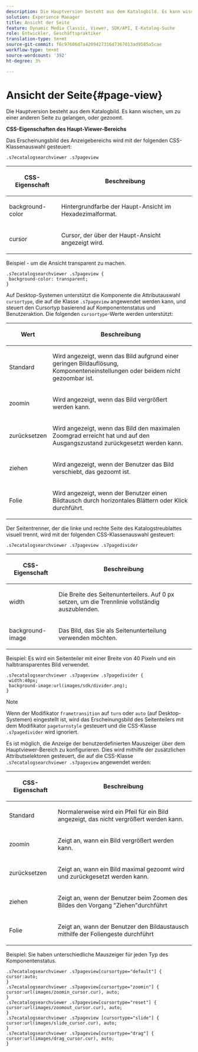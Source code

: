 ```yaml
---
description: Die Hauptversion besteht aus dem Katalogbild. Es kann wischen, um zu einer anderen Seite zu gelangen, oder gezoomt.
solution: Experience Manager
title: Ansicht der Seite
feature: Dynamic Media Classic, Viewer, SDK/API, E-Katalog-Suche
role: Entwickler, Geschäftspraktiker
translation-type: tm+mt
source-git-commit: f6c97606d7a4209427316d7367013ad9585a5cae
workflow-type: tm+mt
source-wordcount: '392'
ht-degree: 3%

---
```



# Ansicht der Seite{#page-view}

Die Hauptversion besteht aus dem Katalogbild. Es kann wischen, um zu einer anderen Seite zu gelangen, oder gezoomt.

<!--<a id="section_061E550C1C1D4DB2BD663A898895B38C"></a>-->

**CSS-Eigenschaften des Haupt-Viewer-Bereichs**

Das Erscheinungsbild des Anzeigebereichs wird mit der folgenden CSS-Klassenauswahl gesteuert:

```
.s7ecatalogsearchviewer .s7pageview
```

<table id="table_94EE3F5BBE4547C0B4943471CEE7EDE4"> 
 <thead> 
  <tr> 
   <th colname="col1" class="entry"> <p> CSS-Eigenschaft </p> </th> 
   <th colname="col2" class="entry"> <p>Beschreibung </p> </th> 
  </tr> 
 </thead>
 <tbody> 
  <tr> 
   <td colname="col1"> <p> <span class="codeph"> background-color  </span> </p> </td> 
   <td colname="col2"> <p> Hintergrundfarbe der Haupt-Ansicht im Hexadezimalformat. </p> </td> 
  </tr> 
  <tr> 
   <td colname="col1"> <p> <span class="codeph"> cursor  </span> </p> </td> 
   <td colname="col2"> <p>Cursor, der über der Haupt-Ansicht angezeigt wird. </p> </td> 
  </tr> 
 </tbody> 
</table>

Beispiel - um die Ansicht transparent zu machen.

```
.s7ecatalogsearchviewer .s7pageview { 
 background-color: transparent; 
}
```

Auf Desktop-Systemen unterstützt die Komponente die Attributauswahl `cursortype`, die auf die Klasse `.s7pageview` angewendet werden kann, und steuert den Cursortyp basierend auf Komponentenstatus und Benutzeraktion. Die folgenden `cursortype`-Werte werden unterstützt:

<table id="table_45B83F6CCDE84C36B0E087CA9144BFE6"> 
 <thead> 
  <tr> 
   <th colname="col1" class="entry"> <p>Wert </p> </th> 
   <th colname="col2" class="entry"> <p>Beschreibung </p> </th> 
  </tr> 
 </thead>
 <tbody> 
  <tr> 
   <td colname="col1"> <p> <span class="codeph"> Standard </span> </p> </td> 
   <td colname="col2"> <p>Wird angezeigt, wenn das Bild aufgrund einer geringen Bildauflösung, Komponenteneinstellungen oder beidem nicht gezoombar ist. </p> </td> 
  </tr> 
  <tr> 
   <td colname="col1"> <p> <span class="codeph"> zoomin  </span> </p> </td> 
   <td colname="col2"> <p>Wird angezeigt, wenn das Bild vergrößert werden kann. </p> </td> 
  </tr> 
  <tr> 
   <td colname="col1"> <p> <span class="codeph"> zurücksetzen </span> </p> </td> 
   <td colname="col2"> <p>Wird angezeigt, wenn das Bild den maximalen Zoomgrad erreicht hat und auf den Ausgangszustand zurückgesetzt werden kann. </p> </td> 
  </tr> 
  <tr> 
   <td colname="col1"> <p> <span class="codeph"> ziehen </span> </p> </td> 
   <td colname="col2"> <p>Wird angezeigt, wenn der Benutzer das Bild verschiebt, das gezoomt ist. </p> </td> 
  </tr> 
  <tr> 
   <td colname="col1"> <p> <span class="codeph"> Folie  </span> </p> </td> 
   <td colname="col2"> <p>Wird angezeigt, wenn der Benutzer einen Bildtausch durch horizontales Blättern oder Klick durchführt. </p> </td> 
  </tr> 
 </tbody> 
</table>

Der Seitentrenner, der die linke und rechte Seite des Katalogstreublattes visuell trennt, wird mit der folgenden CSS-Klassenauswahl gesteuert:

`.s7ecatalogsearchviewer .s7pageview .s7pagedivider`

<table id="table_77EBC9A77BF14CF4974F8F43C709A207"> 
 <thead> 
  <tr> 
   <th colname="col1" class="entry"> <p> CSS-Eigenschaft </p> </th> 
   <th colname="col2" class="entry"> <p>Beschreibung </p> </th> 
  </tr> 
 </thead>
 <tbody> 
  <tr> 
   <td colname="col1"> <p> <span class="codeph"> width </span> </p> </td> 
   <td colname="col2"> <p> Die Breite des Seitenunterteilers. Auf <span class="codeph"> 0 </span> px setzen, um die Trennlinie vollständig auszublenden. </p> </td> 
  </tr> 
  <tr> 
   <td colname="col1"> <p> <span class="codeph"> background-image  </span> </p> </td> 
   <td colname="col2"> <p>Das Bild, das Sie als Seitenunterteilung verwenden möchten. </p> </td> 
  </tr> 
 </tbody> 
</table>

Beispiel: Es wird ein Seitenteiler mit einer Breite von 40 Pixeln und ein halbtransparentes Bild verwendet.

```
.s7ecatalogsearchviewer .s7pageview .s7pagedivider { 
 width:40px; 
 background-image:url(images/sdk/divider.png); 
}
```

>[!NOTE]
>
>Wenn der Modifikator `frametransition` auf `turn` oder `auto` (auf Desktop-Systemen) eingestellt ist, wird das Erscheinungsbild des Seitenteilers mit dem Modifikator `pageturnstyle` gesteuert und die CSS-Klasse `.s7pagedivider` wird ignoriert.

Es ist möglich, die Anzeige der benutzerdefinierten Mauszeiger über dem Hauptviewer-Bereich zu konfigurieren. Dies wird mithilfe der zusätzlichen Attributselektoren gesteuert, die auf die CSS-Klasse `.s7ecatalogsearchviewer .s7pageview` angewendet werden:

<table id="table_908164DECF9347A19A9696A23BBDB1A2"> 
 <thead> 
  <tr> 
   <th colname="col1" class="entry"> <p> CSS-Eigenschaft </p> </th> 
   <th colname="col2" class="entry"> <p>Beschreibung </p> </th> 
  </tr> 
 </thead>
 <tbody> 
  <tr> 
   <td colname="col1"> <p> <span class="codeph"> Standard </span> </p> </td> 
   <td colname="col2"> <p> Normalerweise wird ein Pfeil für ein Bild angezeigt, das nicht vergrößert werden kann. </p> </td> 
  </tr> 
  <tr> 
   <td colname="col1"> <p> <span class="codeph"> zoomin  </span> </p> </td> 
   <td colname="col2"> <p> Zeigt an, wann ein Bild vergrößert werden kann. </p> </td> 
  </tr> 
  <tr> 
   <td colname="col1"> <p> <span class="codeph"> zurücksetzen </span> </p> </td> 
   <td colname="col2"> <p>Zeigt an, wann ein Bild maximal gezoomt wird und zurückgesetzt werden kann. </p> </td> 
  </tr> 
  <tr> 
   <td colname="col1"> <p> <span class="codeph"> ziehen </span> </p> </td> 
   <td colname="col2"> <p>Zeigt an, wenn der Benutzer beim Zoomen des Bildes den Vorgang "Ziehen"durchführt </p> </td> 
  </tr> 
  <tr> 
   <td colname="col1"> <p> <span class="codeph"> Folie  </span> </p> </td> 
   <td colname="col2"> <p>Zeigt an, wann der Benutzer den Bildaustausch mithilfe der Foliengeste durchführt </p> </td> 
  </tr> 
 </tbody> 
</table>

Beispiel: Sie haben unterschiedliche Mauszeiger für jeden Typ des Komponentenstatus.

```
.s7ecatalogsearchviewer .s7pageview[cursortype="default"] { 
cursor:auto; 
} 
.s7ecatalogsearchviewer .s7pageview[cursortype="zoomin"] { 
cursor:url(images/zoomin_cursor.cur), auto; 
} 
.s7ecatalogsearchviewer .s7pageview[cursortype="reset"] { 
cursor:url(images/zoomout_cursor.cur), auto; 
} 
.s7ecatalogsearchviewer .s7pageview [cursortype="slide"] { 
cursor:url(images/slide_cursor.cur), auto; 
} 
.s7ecatalogsearchviewer .s7pageview[cursortype="drag"] { 
cursor:url(images/drag_cursor.cur), auto; 
}
```


